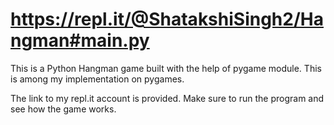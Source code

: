 # https://repl.it/@ShatakshiSingh2/Hangman#main.py


This is a Python Hangman game built with the help of pygame module. This is among my implementation on pygames.

The link to my repl.it account is provided. Make sure to run the program and see how the game works.
